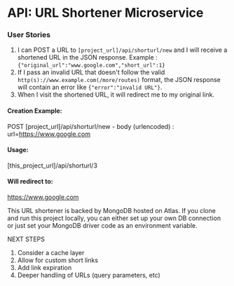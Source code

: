 # API: URL Shortener Microservice

### User Stories

1. I can POST a URL to `[project_url]/api/shorturl/new` and I will receive a shortened URL in the JSON response. Example : `{"original_url":"www.google.com","short_url":1}`
2. If I pass an invalid URL that doesn't follow the valid `http(s)://www.example.com(/more/routes)` format, the JSON response will contain an error like `{"error":"invalid URL"}`.
3. When I visit the shortened URL, it will redirect me to my original link.


#### Creation Example:

POST [project_url]/api/shorturl/new - body (urlencoded) :  url=https://www.google.com

#### Usage:

[this_project_url]/api/shorturl/3

#### Will redirect to:

https://www.google.com

This URL shortener is backed by MongoDB hosted on Atlas. If you clone and run this project locally, you can either set up your own DB connection or just set your MongoDB driver code as an environment variable.

NEXT STEPS

1. Consider a cache layer
2. Allow for custom short links
3. Add link expiration
4. Deeper handling of URLs (query parameters, etc)